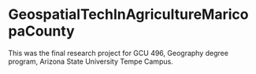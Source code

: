 # GeospatialTechInAgricultureMaricopaCounty
This was the final research project for GCU 496, Geography degree program, Arizona State University Tempe Campus.
